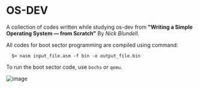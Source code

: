 # OS-DEV
A collection of codes written while studying os-dev from <b>"Writing a Simple Operating System — from Scratch"</b> By <i>Nick Blundell.</i>


All codes for boot sector programming are compiled using command:
```
  $> nasm input_file.asm -f bin -o output_file.bin
```

To run the boot sector code, use `bochs` or `qemu`. 

![image](https://github.com/samsepi0x0/OS-DEV/assets/64140687/13d01f9d-0cb0-41a7-a58a-66ed1562b0e3)
